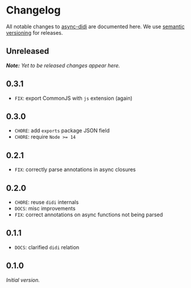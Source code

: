 # Changelog

All notable changes to [async-didi](https://github.com/nikku/async-didi) are documented here. We use [semantic versioning](http://semver.org/) for releases.

## Unreleased

___Note:__ Yet to be released changes appear here._

## 0.3.1

* `FIX`: export CommonJS with `js` extension (again)

## 0.3.0

* `CHORE`: add `exports` package JSON field
* `CHORE`: require `Node >= 14`

## 0.2.1

* `FIX`: correctly parse annotations in async closures

## 0.2.0

* `CHORE`: reuse `didi` internals
* `DOCS`: misc improvements
* `FIX`: correct annotations on async functions not being parsed

## 0.1.1

* `DOCS`: clarified `didi` relation

## 0.1.0

_Initial version._